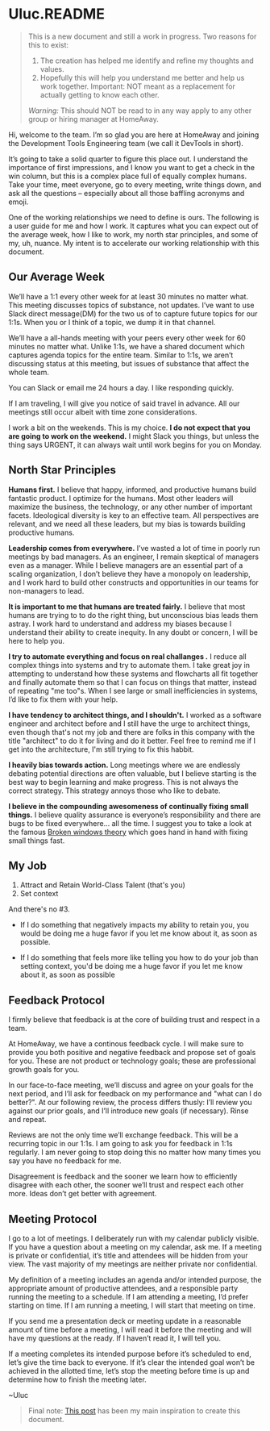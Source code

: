 # Uluc.README

> This is a new document and still a work in progress.
> Two reasons for this to exist:
> 1. The creation has helped me identify and refine my thoughts and values.
> 2. Hopefully this will help you understand me better and help us work together.
> Important: NOT meant as a replacement for actually getting to know each other.
>
> *Warning:* This should NOT be read to in any way apply to any other group or hiring manager at HomeAway.


Hi, welcome to the team. I’m so glad you are here at HomeAway and joining the Development Tools Engineering team (we call it DevTools in short).

It’s going to take a solid quarter to figure this place out. I understand the importance of first impressions, and I know you want to get a check in the win column, but this is a complex place full of equally complex humans. Take your time, meet everyone, go to every meeting, write things down, and ask all the questions – especially about all those baffling acronyms and emoji.

One of the working relationships we need to define is ours. The following is a user guide for me and how I work. It captures what you can expect out of the average week, how I like to work, my north star principles, and some of my, uh, nuance. My intent is to accelerate our working relationship with this document.

## Our Average Week

We’ll have a 1:1 every other week for at least 30 minutes no matter what. This meeting discusses topics of substance, not updates. I’ve want to use Slack direct message(DM) for the two us of to capture future topics for our 1:1s. When you or I think of a topic, we dump it in that channel.

We’ll have a all-hands meeting with your peers every other week for 60 minutes no matter what. Unlike 1:1s, we have a shared document which captures agenda topics for the entire team. Similar to 1:1s, we aren’t discussing status at this meeting, but issues of substance that affect the whole team.

You can Slack or email me 24 hours a day. I like responding quickly.

If I am traveling, I will give you notice of said travel in advance. All our meetings still occur albeit with time zone considerations.

I work a bit on the weekends. This is my choice. **I do not expect that you are going to work on the weekend.** I might Slack you things, but unless the thing says URGENT, it can always wait until work begins for you on Monday.

## North Star Principles

**Humans first.** I believe that happy, informed, and productive humans build fantastic product. I optimize for the humans. Most other leaders will maximize the business, the technology, or any other number of important facets. Ideological diversity is key to an effective team. All perspectives are relevant, and we need all these leaders, but my bias is towards building productive humans.

**Leadership comes from everywhere.**  I’ve wasted a lot of time in poorly run meetings by bad managers. As an engineer, I remain skeptical of managers even as a manager. While I believe managers are an essential part of a scaling organization, I don’t believe they have a monopoly on leadership, and I work hard to build other constructs and opportunities in our teams for non-managers to lead.

**It is important to me that humans are treated fairly.** I believe that most humans are trying to to do the right thing, but unconscious bias leads them astray. I work hard to understand and address my biases because I understand their ability to create inequity. In any doubt or concern, I will be here to help you.

**I try to automate everything and focus on real challanges .** I reduce all complex things into systems and try to automate them. I take great joy in attempting to understand how these systems and flowcharts all fit together and finally automate them so that I can focus on things that matter, instead of repeating "me too"s. When I see large or small inefficiencies in systems, I’d like to fix them with your help.

**I have tendency to architect things, and I shouldn't.** I worked as a software engineer and architect before and I still have the urge to architect things, even though that's not my job and there are folks in this company with the title "architect" to do it for living and do it better. Feel free to remind me if I get into the architecture, I'm still trying to fix this habbit.  

**I heavily bias towards action.** Long meetings where we are endlessly debating potential directions are often valuable, but I believe starting is the best way to begin learning and make progress. This is not always the correct strategy. This strategy annoys those who like to debate.

**I believe in the compounding awesomeness of continually fixing small things.** I believe quality assurance is everyone’s responsibility and there are bugs to be fixed everywhere… all the time. I suggest you to take a look at the famous [Broken windows theory](https://en.wikipedia.org/wiki/Broken_windows_theory) which goes hand in hand with fixing small things fast.

## My Job

1. Attract and Retain World-Class Talent (that's you)
2. Set context

And there's no #3. 

- If I do something that negatively impacts my ability to retain you, you would be doing me a huge favor if you let me know about it, as soon as possible. 

- If I do something that feels more like telling you how to do your job than setting context, you'd be doing me a huge favor if you let me know about it, as soon as possible

## Feedback Protocol

I firmly believe that feedback is at the core of building trust and respect in a team.

At HomeAway, we have a continous feedback cycle. I will make sure to provide you both positive and negative feedback and propose set of goals for you. These are not product or technology goals; these are professional growth goals for you.

In our face-to-face meeting, we’ll discuss and agree on your goals for the next period, and I’ll ask for feedback on my performance and "what can I do better?". At our following review, the process differs thusly: I’ll review you against our prior goals, and I’ll introduce new goals (if necessary). Rinse and repeat.

Reviews are not the only time we’ll exchange feedback. This will be a recurring topic in our 1:1s. I am going to ask you for feedback in 1:1s regularly. I am never going to stop doing this no matter how many times you say you have no feedback for me.

Disagreement is feedback and the sooner we learn how to efficiently disagree with each other, the sooner we’ll trust and respect each other more. Ideas don’t get better with agreement. 

## Meeting Protocol

I go to a lot of meetings. I deliberately run with my calendar publicly visible. If you have a question about a meeting on my calendar, ask me. If a meeting is private or confidential, it’s title and attendees will be hidden from your view. The vast majority of my meetings are neither private nor confidential.

My definition of a meeting includes an agenda and/or intended purpose, the appropriate amount of productive attendees, and a responsible party running the meeting to a schedule. If I am attending a meeting, I’d prefer starting on time. If I am running a meeting, I will start that meeting on time.

If you send me a presentation deck or meeting update in a reasonable amount of time before a meeting, I will read it before the meeting and will have my questions at the ready. If I haven’t read it, I will tell you.

If a meeting completes its intended purpose before it’s scheduled to end, let’s give the time back to everyone. If it’s clear the intended goal won’t be achieved in the allotted time, let’s stop the meeting before time is up and determine how to finish the meeting later.

~Uluc


> Final note: [This post](https://hackernoon.com/12-manager-readmes-from-silicon-valleys-top-tech-companies-26588a660afe) has been my main inspiration to create this document.
